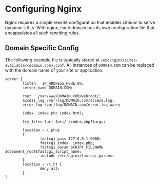 # Configuring Nginx

Nginx requires a simple rewrite configuration that enables Lithium to serve dynamic URLs. With nginx, each domain has its own configuration file that encapsulates all such rewriting rules.

## Domain Specific Config

The following example file is typically stored at `/etc/nginx/sites-available/<domain.com>.conf`. All instances of `DOMAIN.COM` can be replaced with the domain name of your site or application.

```
server {
        listen   IP_ADDRESS_HERE:80;
        server_name DOMAIN.COM;

        root   /var/www/DOMAIN.COM/webroot/;
        access_log /var/log/DOMAIN.com/access.log;
        error_log /var/log/DOMAIN.com/error.log warn;

        index  index.php index.html;

        try_files $uri $uri/ /index.php?$args;

        location ~ \.php$
        {
                fastcgi_pass 127.0.0.1:9000;
                fastcgi_index  index.php;
                fastcgi_param SCRIPT_FILENAME $document_root$fastcgi_script_name;
                include /etc/nginx/fastcgi_params;
        }
        location ~ /\.ht {
                deny all;
        }
}
```
